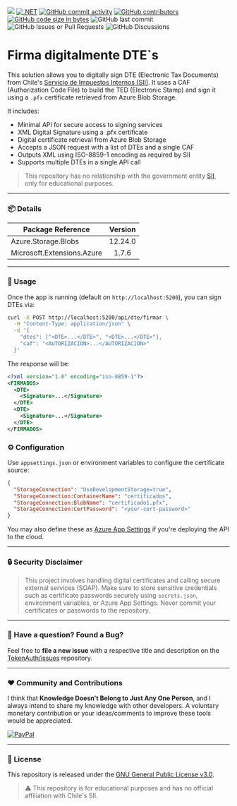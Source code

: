 ﻿[![](https://img.shields.io/badge/License-GPLv3-blue.svg?style=for-the-badge)](LICENSE.txt)
[![.NET](https://img.shields.io/badge/.NET-8.0-blueviolet?style=for-the-badge)](https://dotnet.microsoft.com/en-us/download/dotnet/8.0)
[![GitHub commit activity](https://img.shields.io/github/commit-activity/w/sergiokml/Sii.FirmarXmlDte?style=for-the-badge)](https://github.com/sergiokml/Sii.FirmarXmlDte)
[![GitHub contributors](https://img.shields.io/github/contributors/sergiokml/Sii.FirmarXmlDte?style=for-the-badge)](https://github.com/sergiokml/Sii.FirmarXmlDte/graphs/contributors/)
[![GitHub code size in bytes](https://img.shields.io/github/languages/code-size/sergiokml/Sii.FirmarXmlDte?style=for-the-badge)](https://github.com/sergiokml/Sii.FirmarXmlDte)
![GitHub last commit](https://img.shields.io/github/last-commit/sergiokml/Sii.FirmarXmlDte?style=for-the-badge)
![GitHub Issues or Pull Requests](https://img.shields.io/github/issues/sergiokml/Sii.FirmarXmlDte?style=for-the-badge)
![GitHub Discussions](https://img.shields.io/github/discussions/sergiokml/Sii.FirmarXmlDte?style=for-the-badge)


# Firma digitalmente DTE`s

This solution allows you to digitally sign DTE (Electronic Tax Documents) from Chile's [Servicio de Impuestos Internos (SII)](https://www.sii.cl/). It uses a CAF (Authorization Code File) to build the TED (Electronic Stamp) and sign it using a `.pfx` certificate retrieved from Azure Blob Storage.

It includes:

- Minimal API for secure access to signing services  
- XML Digital Signature using a .pfx certificate  
- Digital certificate retrieval from Azure Blob Storage  
- Accepts a JSON request with a list of DTEs and a single CAF  
- Outputs XML using ISO-8859-1 encoding as required by SII  
- Supports multiple DTEs in a single API call  

> This repository has no relationship with the government entity [SII](https://www.sii.cl/), only for educational purposes.

---

### 📦 Details

| Package Reference            | Version |
|-----------------------------|:-------:|
| Azure.Storage.Blobs         | 12.24.0 |
| Microsoft.Extensions.Azure  | 1.7.6   |

---

### 🚀 Usage

Once the app is running (default on `http://localhost:5200`), you can sign DTEs via:

```bash
curl -X POST http://localhost:5200/api/dte/firmar \
  -H "Content-Type: application/json" \
  -d '{
    "dtes": ["<DTE>...</DTE>", "<DTE>...</DTE>"],
    "caf": "<AUTORIZACION>...</AUTORIZACION>"
  }'
```

The response will be:

```xml
<?xml version="1.0" encoding="iso-8859-1"?>
<FIRMADOS>
  <DTE>    
    <Signature>...</Signature>
  </DTE>
  <DTE>    
    <Signature>...</Signature>
  </DTE>
</FIRMADOS>
```

### ⚙️ Configuration

Use `appsettings.json` or environment variables to configure the certificate source:

```json
{
  "StorageConnection": "UseDevelopmentStorage=true",
  "StorageConnection:ContainerName": "certificados",
  "StorageConnection:BlobName": "certificado1.pfx",
  "StorageConnection:CertPassword": "<your-cert-password>"
}
```

You may also define these as [Azure App Settings](https://learn.microsoft.com/en-us/azure/app-service/configure-common) if you're deploying the API to the cloud.

---

### 🔒 Security Disclaimer

> This project involves handling digital certificates and calling secure external services (SOAP). Make sure to store sensitive credentials such as certificate passwords securely using `secrets.json`, environment variables, or Azure App Settings. Never commit your certificates or passwords to the repository.

---

### 📢 Have a question? Found a Bug?

Feel free to **file a new issue** with a respective title and description on the [TokenAuth/issues](https://github.com/sergiokml/TokenAuth/issues) repository.

---

### ❤️ Community and Contributions

I think that **Knowledge Doesn’t Belong to Just Any One Person**, and I always intend to share my knowledge with other developers. A voluntary monetary contribution or your ideas/comments to improve these tools would be appreciated.

[![PayPal](https://img.shields.io/badge/PayPal-00457C?style=for-the-badge&logo=paypal&logoColor=white)](https://www.paypal.com/donate/?hosted_button_id=PTKX9BNY96SNJ)

---

### 📘 License

This repository is released under the [GNU General Public License v3.0](LICENSE.txt).

> ⚠️ This repository is for educational purposes and has no official affiliation with Chile's SII.

